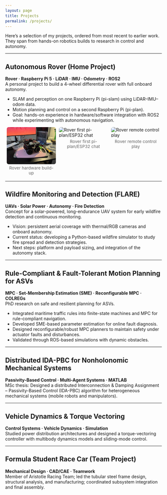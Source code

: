 ```yaml
---
layout: page
title: Projects
permalink: /projects/
---
```


<style>
/* simple, scoped gallery */
.gallery {
  display: flex;
  flex-wrap: wrap;
  gap: 10px;
  justify-content: center;
  margin: 8px 0 18px;
}
.gallery figure {
  flex: 1 1 calc(33.333% - 10px); /* max 3 per row */
  max-width: calc(33.333% - 10px);
  margin: 0;
}
.gallery img {
  width: 100%;
  height: auto;
  display: block;
  border-radius: 6px;
}
.gallery figcaption {
  text-align: center;
  font-size: 0.85rem;
  color: #666;
  margin-top: 4px;
}
/* responsive breakpoints */
@media (max-width: 900px) {
  .gallery figure { flex-basis: calc(50% - 10px); max-width: calc(50% - 10px); } /* 2 per row */
}
@media (max-width: 520px) {
  .gallery figure { flex-basis: 100%; max-width: 100%; } /* 1 per row */
}
.badges span {
  display: inline-block;
  padding: 5px 10px;
  background-color: #f0f0f0;
  color: #007BFF;
  border-radius: 5px;
  font-size: 0.8em;
  margin: 5px 5px 0 0;
}
</style>

Here’s a selection of my projects, ordered from most recent to earlier work.  
They span from hands-on robotics builds to research in control and autonomy.

---

## Autonomous Rover (Home Project)
**Rover · Raspberry Pi 5 · LiDAR · IMU · Odometry · ROS2**  
A personal project to build a 4-wheel differential rover with full onboard autonomy.  
- SLAM and perception on one Raspberry Pi (pi-slam) using LiDAR–IMU–odom data.  
- Motion planning and control on a second Raspberry Pi (pi-plan).  
- Goal: hands-on experience in hardware/software integration with ROS2 while experimenting with autonomous navigation.

<div class="gallery">
  <figure>
    <img src="/assets/img/rover_01.jpeg" alt="Rover hardware build-up">
    <figcaption>Rover hardware build-up</figcaption>
  </figure>
  <figure>
    <img src="/assets/img/rover_02.gif" alt="Rover first pi-plan/ESP32 chat">
    <figcaption>Rover first pi-plan/ESP32 chat</figcaption>
  </figure>
  <figure>
    <img src="/assets/img/rover_03.gif" alt="Rover remote control play">
    <figcaption>Rover remote control play</figcaption>
  </figure>
</div>

---

## Wildfire Monitoring and Detection (FLARE)
**UAVs · Solar Power · Autonomy · Fire Detection**  
Concept for a solar-powered, long-endurance UAV system for early wildfire detection and continuous monitoring.  
- Vision: persistent aerial coverage with thermal/RGB cameras and onboard autonomy.  
- Current status: developing a Python-based wildfire simulator to study fire spread and detection strategies.  
- Next steps: platform and payload sizing, and integration of the autonomy stack.

<!-- <div class="gallery">
  <figure>
    <img src="/assets/img/flare_sim_01.gif" alt="Wildfire cellular automata simulation">
    <figcaption>Fire spread sim</figcaption>
  </figure>
  <figure>
    <img src="/assets/img/flare_uav_01.jpg" alt="Solar UAV concept render">
    <figcaption>Solar UAV concept</figcaption>
  </figure>
  <figure>
    <img src="/assets/img/flare_coverage_01.png" alt="Coverage planning heatmap">
    <figcaption>Coverage planning</figcaption>
  </figure>
</div> -->

---

## Rule-Compliant & Fault-Tolerant Motion Planning for ASVs
**MPC · Set-Membership Estimation (SME) · Reconfigurable MPC · COLREGs**  
PhD research on safe and resilient planning for ASVs.  
- Integrated maritime traffic rules into finite-state machines and MPC for rule-compliant navigation.  
- Developed SME-based parameter estimation for online fault diagnosis.  
- Designed reconfigurable/robust MPC planners to maintain safety under actuator faults and disturbances.  
- Validated through ROS-based simulations with dynamic obstacles.

<!-- <div class="gallery">
  <figure>
    <img src="/assets/img/asv_rules_01.gif" alt="ASV trajectory with COLREGs compliance">
    <figcaption>Rule-compliant paths</figcaption>
  </figure>
  <figure>
    <img src="/assets/img/asv_fault_01.gif" alt="Fault-tolerant control under actuator loss">
    <figcaption>Fault-tolerant MPC</figcaption>
  </figure>
  <figure>
    <img src="/assets/img/asv_sim_01.png" alt="Simulation setup with dynamic obstacles">
    <figcaption>ROS-based sim</figcaption>
  </figure>
</div> -->

---

## Distributed IDA-PBC for Nonholonomic Mechanical Systems
**Passivity-Based Control · Multi-Agent Systems · MATLAB**  
MSc thesis: Designed a distributed Interconnection & Damping Assignment – Passivity-Based Control (IDA-PBC) algorithm for heterogeneous mechanical systems (mobile robots and manipulators).

<!-- <div class="gallery">
  <figure>
    <img src="/assets/img/idapbc_01.gif" alt="Formation control via IDA-PBC">
    <figcaption>Formation control</figcaption>
  </figure>
  <figure>
    <img src="/assets/img/idapbc_02.png" alt="Block diagram of interconnections">
    <figcaption>Interconnection diagram</figcaption>
  </figure>
  <figure>
    <img src="/assets/img/idapbc_03.gif" alt="Tracking performance plot">
    <figcaption>Tracking performance</figcaption>
  </figure>
</div> -->

---

## Vehicle Dynamics & Torque Vectoring
**Control Systems · Vehicle Dynamics · Simulation**  
Studied power distribution architectures and designed a torque-vectoring controller with multibody dynamics models and sliding-mode control.

<!-- <div class="gallery">
  <figure>
    <img src="/assets/img/veh_dyn_01.png" alt="Vehicle model diagram">
    <figcaption>Vehicle model</figcaption>
  </figure>
  <figure>
    <img src="/assets/img/veh_dyn_02.gif" alt="Torque vectoring comparison across architectures">
    <figcaption>TV comparison</figcaption>
  </figure>
  <figure>
    <img src="/assets/img/veh_dyn_03.png" alt="Lateral dynamics response plot">
    <figcaption>Lateral response</figcaption>
  </figure>
</div> -->

---

## Formula Student Race Car (Team Project)
**Mechanical Design · CAD/CAE · Teamwork**  
Member of Aristotle Racing Team; led the tubular steel frame design, structural analysis, and manufacturing; coordinated subsystem integration and final assembly.

<!-- <div class="gallery">
  <figure>
    <img src="/assets/img/fs_01.jpg" alt="Tubular frame CAD">
    <figcaption>Frame CAD</figcaption>
  </figure>
  <figure>
    <img src="/assets/img/fs_02.jpg" alt="Manufacturing process photo">
    <figcaption>Manufacturing</figcaption>
  </figure>
  <figure>
    <img src="/assets/img/fs_03.jpg" alt="Car at competition">
    <figcaption>Competition</figcaption>
  </figure>
</div> -->
